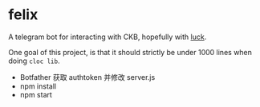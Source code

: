 # felix

A telegram bot for interacting with CKB, hopefully with [luck](https://harrypotter.fandom.com/wiki/Felix_Felicis).

One goal of this project, is that it should strictly be under 1000 lines when doing `cloc lib`.

* Botfather 获取 authtoken 并修改 server.js
* npm install
* npm start 
